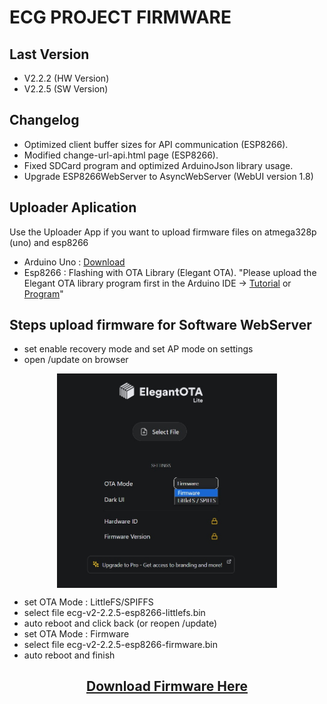 # ECG PROJECT FIRMWARE
## Last Version
- V2.2.2 (HW Version)
- V2.2.5 (SW Version)

## Changelog
- Optimized client buffer sizes for API communication (ESP8266).
- Modified change-url-api.html page (ESP8266).
- Fixed SDCard program and optimized ArduinoJson library usage.
- Upgrade ESP8266WebServer to AsyncWebServer (WebUI version 1.8)


## Uploader Aplication
<p>Use the Uploader App if you want to upload firmware files on atmega328p (uno) and esp8266</p>

- Arduino Uno : <a href="https://drive.google.com/drive/folders/1Jd0Euq1-ti-_1vtQXpMNdb4uExqVydhc?usp=sharing" target="-blank">Download</a>
- Esp8266     : Flashing with OTA Library (Elegant OTA). "Please upload the Elegant OTA library program first in the Arduino IDE -> <a href="https://youtu.be/LDk_tKrHIdI?si=OgcLtV9RhKXbJCEk" target="-blank">Tutorial</a> or <a href="https://github.com/N1zam/ECG-Project-Firmware/blob/V2.2.2.5/esp8266/program_ota" target="-blank">Program</a>"

## Steps upload firmware for Software WebServer
- set enable recovery mode and set AP mode on settings
- open /update on browser

<div align="center">
    <img align="center" src="img/img1.jpg" width="70%">
</div>


- set OTA Mode : LittleFS/SPIFFS
- select file ecg-v2-2.2.5-esp8266-littlefs.bin
- auto reboot and click back (or reopen /update)
- set OTA Mode : Firmware
- select file ecg-v2-2.2.5-esp8266-firmware.bin
- auto reboot and finish

<h2 align=center><a href="https://github.com/N1zam/ECG-Project-Firmware/archive/refs/tags/2.2.2.5.zip">Download Firmware Here</a></h2>